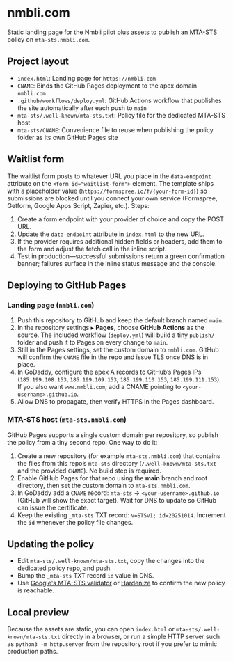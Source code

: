 # nmbli.com

Static landing page for the Nmbli pilot plus assets to publish an MTA-STS policy on `mta-sts.nmbli.com`.

## Project layout

- `index.html`: Landing page for `https://nmbli.com`
- `CNAME`: Binds the GitHub Pages deployment to the apex domain `nmbli.com`
- `.github/workflows/deploy.yml`: GitHub Actions workflow that publishes the site automatically
after each push to `main`
- `mta-sts/.well-known/mta-sts.txt`: Policy file for the dedicated MTA-STS host
- `mta-sts/CNAME`: Convenience file to reuse when publishing the policy folder as its own GitHub Pages site

## Waitlist form

The waitlist form posts to whatever URL you place in the `data-endpoint` attribute on the
`<form id="waitlist-form">` element. The template ships with a placeholder value
(`https://formspree.io/f/{your-form-id}`) so submissions are blocked until you connect your own
service (Formspree, Getform, Google Apps Script, Zapier, etc.). Steps:

1. Create a form endpoint with your provider of choice and copy the POST URL.
2. Update the `data-endpoint` attribute in `index.html` to the new URL.
3. If the provider requires additional hidden fields or headers, add them to the form and adjust the
   fetch call in the inline script.
4. Test in production—successful submissions return a green confirmation banner; failures surface in
   the inline status message and the console.

## Deploying to GitHub Pages

### Landing page (`nmbli.com`)

1. Push this repository to GitHub and keep the default branch named `main`.
2. In the repository settings ▸ **Pages**, choose **GitHub Actions** as the source. The included
   workflow (`deploy.yml`) will build a tiny `publish/` folder and push it to Pages on every change to `main`.
3. Still in the Pages settings, set the custom domain to `nmbli.com`. GitHub will confirm the `CNAME`
   file in the repo and issue TLS once DNS is in place.
4. In GoDaddy, configure the apex A records to GitHub’s Pages IPs (`185.199.108.153`, `185.199.109.153`,
   `185.199.110.153`, `185.199.111.153`). If you also want `www.nmbli.com`, add a CNAME pointing to
   `<your-username>.github.io`.
5. Allow DNS to propagate, then verify HTTPS in the Pages dashboard.

### MTA-STS host (`mta-sts.nmbli.com`)

GitHub Pages supports a single custom domain per repository, so publish the policy from a tiny
second repo. One way to do it:

1. Create a new repository (for example `mta-sts.nmbli.com`) that contains the files from this repo’s
   `mta-sts` directory (`/.well-known/mta-sts.txt` and the provided `CNAME`). No build step is required.
2. Enable GitHub Pages for that repo using the **main** branch and root directory, then set the custom
   domain to `mta-sts.nmbli.com`.
3. In GoDaddy add a `CNAME` record: `mta-sts` → `<your-username>.github.io` (GitHub will show the
   exact target). Wait for DNS to update so GitHub can issue the certificate.
4. Keep the existing `_mta-sts` TXT record: `v=STSv1; id=20251014`. Increment the `id` whenever the policy file changes.

## Updating the policy

- Edit `mta-sts/.well-known/mta-sts.txt`, copy the changes into the dedicated policy repo, and push.
- Bump the `_mta-sts` TXT record `id` value in DNS.
- Use [Google's MTA-STS validator](https://toolbox.googleapps.com/apps/checkmx/) or [Hardenize](https://www.hardenize.com/) to confirm the new policy is reachable.

## Local preview

Because the assets are static, you can open `index.html` or `mta-sts/.well-known/mta-sts.txt` directly
in a browser, or run a simple HTTP server such as `python3 -m http.server` from the repository root if
you prefer to mimic production paths.
